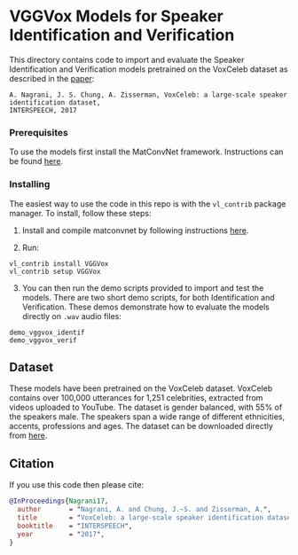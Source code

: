 # VGGVox Models for Speaker Identification and Verification

This directory contains code to import and evaluate the Speaker Identification and Verification models pretrained on the VoxCeleb dataset as described in the [paper](https://www.robots.ox.ac.uk/~vgg/publications/2017/Nagrani17/nagrani17.pdf): 

``` 
A. Nagrani, J. S. Chung, A. Zisserman, VoxCeleb: a large-scale speaker identification dataset, 
INTERSPEECH, 2017
``` 


### Prerequisites

To use the models first install the MatConvNet framework.  Instructions can 
be found [here](http://www.vlfeat.org/matconvnet/).


### Installing

The easiest way to use the code in this repo is with the `vl_contrib` package 
manager.  To install, follow these steps: 

1. Install and compile matconvnet by following instructions [here](http://www.vlfeat.org/matconvnet/install/). 

2. Run:

```
vl_contrib install VGGVox
vl_contrib setup VGGVox
```
3. You can then run the demo scripts provided to import and test the models. There are two short demo scripts, for both Identification and Verification. These demos demonstrate how to evaluate the models directly on `.wav` audio files:

```
demo_vggvox_identif
demo_vggvox_verif
```
 
## Dataset 
These models have been pretrained on the VoxCeleb dataset. VoxCeleb contains over 100,000 utterances for 1,251 celebrities, extracted from videos uploaded to YouTube. The dataset is gender balanced, with 55% of the speakers male. The speakers span a wide range of different ethnicities, accents, professions and ages. The dataset can be downloaded directly from [here](http://www.robots.ox.ac.uk/~vgg/data/voxceleb/).

## Citation
If you use this code then please cite:

```bibtex
@InProceedings{Nagrani17,
  author       = "Nagrani, A. and Chung, J.~S. and Zisserman, A.",
  title        = "VoxCeleb: a large-scale speaker identification dataset",
  booktitle    = "INTERSPEECH",
  year         = "2017",
}
```
